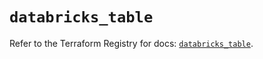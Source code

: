 # `databricks_table`

Refer to the Terraform Registry for docs: [`databricks_table`](https://registry.terraform.io/providers/databricks/databricks/1.94.0/docs/resources/table).
